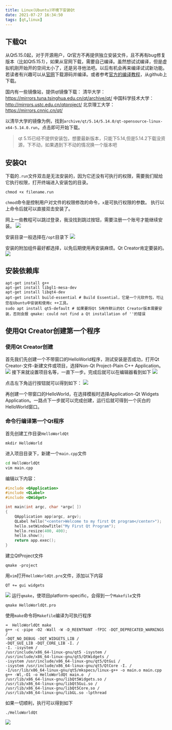 ```yaml
---
title: Linux(Ubuntu)环境下安装Qt
date: 2021-07-27 16:34:50
tags: [qt,linux]
---
```

## 下载Qt
从Qt5.15.0起，对于开源用户，Qt官方不再提供独立安装文件，且不再有bug修复版本（比如Qt5.15.1），如果从官网下载，需要自己编译。虽然想试试编译，但是虚拟机刚开始开的空间太小了，还是另寻他法吧。以后有机会再来编译试试新功能。若读者有兴趣可以从[官网](https://download.qt.io/archive/qt/)下载源码并编译。或者参考[官方的编译教程](https://wiki.qt.io/Building_Qt_5_from_Git#Getting_the_source_code)，从github上下载。

国内有一些镜像站，提供qt镜像下载：
清华大学：https://mirrors.tuna.tsinghua.edu.cn/qt/archive/qt/
中国科学技术大学：http://mirrors.ustc.edu.cn/qtproject/
北京理工大学：https://mirrors.cnnic.cn/qt/

以清华大学的镜像为例，找到`archive/qt/5.14/5.14.0/qt-opensource-linux-x64-5.14.0.run`，点击即可开始下载。
>qt 5.15已经不提供安装包，想要最新版本，只能下5.14,但是5.14.2下载没资源，下不动，如果遇到下不动的情况换一个版本吧

## 安装Qt
下载的`.run`文件双击是无法安装的，因为它还没有可执行的权限，需要我们赋给它执行权限，打开终端进入安装包的目录。
```
chmod +x filename.run
```
`chmod`命令是控制用户对文件的权限修改的命令，`x`是可执行权限的参数。
执行以上命令后就可以直接双击安装了。

网上一些教程可以跳过登录，我没找到跳过按钮，需要注册一个账号才能继续安装。
![](https://gitee.com/dominic_z/markdown_picbed/raw/master/img/20210728092743.png)

安装目录一般选择在`/opt`目录下
![](https://gitee.com/dominic_z/markdown_picbed/raw/master/img/20210728092813.png)

安装的附加组件最好都选择，以免后期使用再安装麻烦。Qt Creator肯定要装的。
![](https://gitee.com/dominic_z/markdown_picbed/raw/master/img/20210728093014.png)

## 安装依赖库
```
apt-get install g++
apt-get install libgl1-mesa-dev
apt-get install libqt4-dev
apt-get install build-essential # Build Essential，它是一个元软件包，可让您在Ubuntu中安装和使用c ++工具。
sudo apt install qt5-default # 如果要将Qt 5用作默认的Qt Creator版本需要安装，否则会报 qmake: could not find a Qt installation of ''的错误
```

## 使用Qt Creator创建第一个程序
### 使用Qt Creator创建
首先我们先创建一个不带窗口的HelloWorld程序，测试安装是否成功，打开Qt Creator-文件-新建文件或项目，选择Non-Qt Project-Plain C++ Application。
![](https://gitee.com/dominic_z/markdown_picbed/raw/master/img/20210728102920.png)
接下来就设置项目名等，一直下一步。完成后就可以在编辑器看到如下
![](https://gitee.com/dominic_z/markdown_picbed/raw/master/img/20210728103424.png)

点击左下角运行按钮就可以得到如下：
![](https://gitee.com/dominic_z/markdown_picbed/raw/master/img/20210728103540.png)

再创建一个带窗口的HelloWorld，在选择模板时选择Application-Qt Widgets Application。一路点下一步就可以完成创建，运行后就可得到一个灰白的HelloWorld窗口。

### 命令行编译第一个Qt程序
首先创建工作目录`HelloWorldQt`
```
mkdir HelloWorld
```
进入项目目录下，新建一个`main.cpp`文件
```bash
cd HelloWorldQt
vim main.cpp
```
编辑以下内容：
```c++
#include <QApplication>
#include <QLabel>
#include <QWidget>

int main(int argc, char *argv[ ])
{
    QApplication app(argc, argv);
    QLabel hello("<center>Welcome to my first Qt program</center>");
    hello.setWindowTitle("My First Qt Program");
    hello.resize(400, 400);
    hello.show();
    return app.exec();
}
```
建立QtProject文件
```
qmake -project
```
用`vim`打开`HelloWorldQt.pro`文件，添加以下内容
```
QT += gui widgets
```
![](https://gitee.com/dominic_z/markdown_picbed/raw/master/img/20210730095602.png)
运行`qmake`，使项目platform-specific，会得到一个`Makefile`文件
```
qmake HelloWorldQt.pro 
```
使用`make`命令将`Makefile`编译为可执行程序
```
➜  HelloWorldQt make
g++ -c -pipe -O2 -Wall -W -D_REENTRANT -fPIC -DQT_DEPRECATED_WARNINGS / 
-DQT_NO_DEBUG -DQT_WIDGETS_LIB /
-DQT_GUI_LIB -DQT_CORE_LIB -I. / 
-I. -isystem / 
/usr/include/x86_64-linux-gnu/qt5 -isystem / 
/usr/include/x86_64-linux-gnu/qt5/QtWidgets /
-isystem /usr/include/x86_64-linux-gnu/qt5/QtGui /
-isystem /usr/include/x86_64-linux-gnu/qt5/QtCore -I. /
-I/usr/lib/x86_64-linux-gnu/qt5/mkspecs/linux-g++ -o main.o main.cpp
g++ -Wl,-O1 -o HelloWorldQt main.o  /
/usr/lib/x86_64-linux-gnu/libQt5Widgets.so /
/usr/lib/x86_64-linux-gnu/libQt5Gui.so / 
/usr/lib/x86_64-linux-gnu/libQt5Core.so /
/usr/lib/x86_64-linux-gnu/libGL.so -lpthread 
```
如果一切顺利，执行可以得到如下
```
./HelloWorldQt 
```
![](https://gitee.com/dominic_z/markdown_picbed/raw/master/img/20210728112155.png)